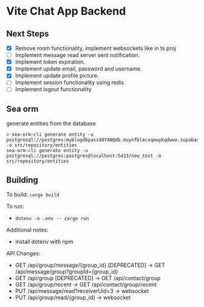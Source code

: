 # Vite Chat App Backend

## Next Steps
- [x] Remove room functionality, implement websockets like in ts proj
- [ ] Implement message read server sent notification.
- [x] Implement token expiration.
- [x] Implement update email, password and username.
- [x] Implement update profile picture.
- [ ] Implement session functionality using redis
- [ ] Implement logout functionality

## Sea orm
generate entities from the database
```
> sea-orm-cli generate entity -u postgresql://postgres:myblogdbpass48Y4N@db.muynfblecxqewykqdwwx.supabase.co:5432/postgres -o src/repository/entities
sea-orm-cli generate entity -u postgresql://postgres:postgres@localhost:5433/new_test -o src/repository/entities
```

## Building

To build: `cargo build`

To run:
* `dotenv -e .env -- cargo run`

Additional notes:
* install dotenv with npm

API Changes:
- GET /api/group/message/{group_id} [DEPRECATED] -> GET /api/message/group?groupId={group_id}
- GET /api/group [DEPRECATED] -> GET /api/contact/group
- GET /api/group/recent -> GET /api/contact/group/recent
- PUT /api/message/read?receiverUid=3 -> websocket
- PUT /api/group/read/{group_id} -> websocket
